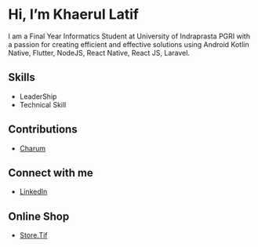 # Hi, I’m Khaerul Latif

I am a Final Year Informatics Student at University of Indraprasta PGRI with a passion for creating efficient and effective solutions using Android Kotlin Native, Flutter, NodeJS, React Native, React JS, Laravel.


## Skills
- LeaderShip
- Technical Skill

## Contributions
- [Charum](https://github.com/ChaRum-Capstone-Project-Batch-3)

## Connect with me
- [LinkedIn](https://www.linkedin.com/in/khaerul-latif/)

## Online Shop
- [Store.Tif](https://linktr.ee/storetif)

<!---
Khaerul-Latif/Khaerul-Latif is a ✨ special ✨ repository because its `README.md` (this file) appears on your GitHub profile.
You can click the Preview link to take a look at your changes.
--->
